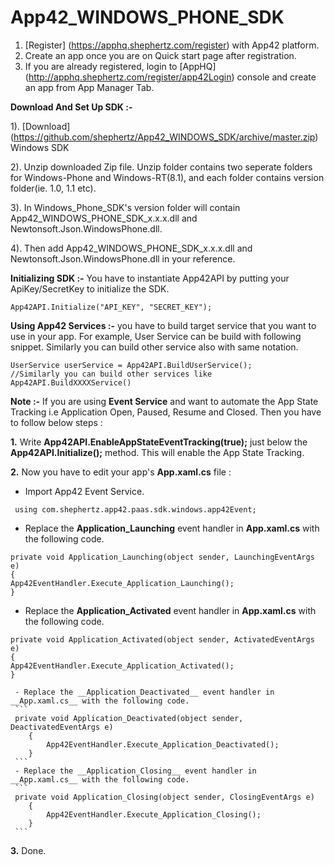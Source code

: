 App42_WINDOWS_PHONE_SDK
=======================

1. [Register] (https://apphq.shephertz.com/register) with App42 platform.
2. Create an app once you are on Quick start page after registration.
3. If you are already registered, login to [AppHQ] (http://apphq.shephertz.com/register/app42Login) console and create an app from App Manager Tab.

__Download And Set Up SDK :-__

1). [Download] (https://github.com/shephertz/App42_WINDOWS_SDK/archive/master.zip) Windows SDK

2). Unzip downloaded Zip file. Unzip folder contains two seperate folders for Windows-Phone and Windows-RT(8.1), and each folder contains version folder(ie. 1.0, 1.1 etc).

3). In  Windows_Phone_SDK's version folder will contain App42_WINDOWS_PHONE_SDK_x.x.x.dll and Newtonsoft.Json.WindowsPhone.dll.

4). Then add App42_WINDOWS_PHONE_SDK_x.x.x.dll and Newtonsoft.Json.WindowsPhone.dll in your reference.

__Initializing SDK :-__
You have to instantiate App42API by putting your ApiKey/SecretKey to initialize the SDK.

```
App42API.Initialize("API_KEY", "SECRET_KEY");
```

__Using App42 Services :-__
 you have to build target service that you want to use in your app. For example, User Service can be build with following snippet. Similarly you can build other service also with same notation.
 
```
UserService userService = App42API.BuildUserService();
//Similarly you can build other services like App42API.BuildXXXXService()
```

__Note :-__ If you are using __Event Service__ and want to automate the App State Tracking i.e Application Open, Paused, Resume and Closed. Then you have to follow below steps :

__1.__ Write __App42API.EnableAppStateEventTracking(true);__ just below the __App42API.Initialize();__ method.
       This will enable the App State Tracking.

__2.__ Now you have to edit your app's __App.xaml.cs__ file :

- Import App42 Event Service.
```
 using com.shephertz.app42.paas.sdk.windows.app42Event;
 ```
- Replace the __Application_Launching__ event handler in __App.xaml.cs__ with the following code.
 ```
 private void Application_Launching(object sender, LaunchingEventArgs e)
{
App42EventHandler.Execute_Application_Launching();
}
 ```
 - Replace the __Application_Activated__ event handler in __App.xaml.cs__ with the following code.
 ```
private void Application_Activated(object sender, ActivatedEventArgs e)
 {
 App42EventHandler.Execute_Application_Activated();
}
 ```
     - Replace the __Application_Deactivated__ event handler in __App.xaml.cs__ with the following code.
     ```
     private void Application_Deactivated(object sender, DeactivatedEventArgs e)
        {
            App42EventHandler.Execute_Application_Deactivated();
        }
     ```
     - Replace the __Application_Closing__ event handler in __App.xaml.cs__ with the following code.
     ```
     private void Application_Closing(object sender, ClosingEventArgs e)
        {
            App42EventHandler.Execute_Application_Closing();
        }
     ```

__3.__ Done. 
